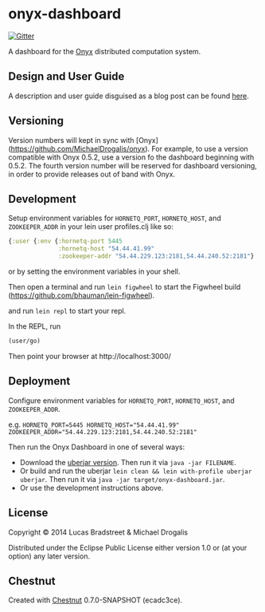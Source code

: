 # onyx-dashboard

[![Gitter](https://badges.gitter.im/Join%20Chat.svg)](https://gitter.im/MichaelDrogalis/onyx?utm_source=badge&utm_medium=badge&utm_campaign=pr-badge&utm_content=badge)

A dashboard for the [Onyx](https://github.com/MichaelDrogalis/onyx) distributed computation system.

## Design and User Guide

A description and user guide disguised as a blog post can be found [here](http://lbradstreet.github.io/clojure/onyx/distributed-systems/2015/02/18/onyx-dashboard.html).

## Versioning

Version numbers will kept in sync with [Onyx]
(https://github.com/MichaelDrogalis/onyx). For example, to use a version
compatible with Onyx 0.5.2, use a version fo the dashboard beginning with
0.5.2. The fourth version number will be reserved for dashboard versioning, in
order to provide releases out of band with Onyx.

## Development

Setup environment variables for `HORNETQ_PORT`, `HORNETQ_HOST`, and
`ZOOKEEPER_ADDR` in your lein user profiles.clj like so:

```clojure
{:user {:env {:hornetq-port 5445
              :hornetq-host "54.44.41.99"
              :zookeeper-addr "54.44.229.123:2181,54.44.240.52:2181"}
```

or by setting the environment variables in your shell.

Then open a terminal and run `lein figwheel` to start the Figwheel build
(https://github.com/bhauman/lein-figwheel).

and run `lein repl` to start your repl.

In the REPL, run

```clojure
(user/go)
```

Then point your browser at http://localhost:3000/

## Deployment

Configure environment variables for `HORNETQ_PORT`, `HORNETQ_HOST`, and `ZOOKEEPER_ADDR`.

e.g. `HORNETQ_PORT=5445 HORNETQ_HOST="54.44.41.99" ZOOKEEPER_ADDR="54.44.229.123:2181,54.44.240.52:2181"` 

Then run the Onyx Dashboard in one of several ways:

* Download the [uberjar
version](https://github.com/lbradstreet/onyx-dashboard/releases).
  Then run it via `java -jar FILENAME`.
* Or build and run the uberjar `lein clean && lein with-profile uberjar uberjar`. 
Then run it via `java -jar target/onyx-dashboard.jar`.
* Or use the development instructions above.

## License

Copyright © 2014 Lucas Bradstreet & Michael Drogalis

Distributed under the Eclipse Public License either version 1.0 or (at
your option) any later version.

## Chestnut

Created with [Chestnut](http://plexus.github.io/chestnut/) 0.7.0-SNAPSHOT (ecadc3ce).
